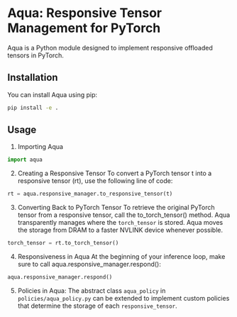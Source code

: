 # Aqua: Responsive Tensor Management for PyTorch
Aqua is a Python module designed to implement responsive offloaded tensors in PyTorch.

## Installation
You can install Aqua using pip:
```bash
pip install -e .
```

## Usage
1. Importing Aqua
```Python
import aqua
```

2. Creating a Responsive Tensor
To convert a PyTorch tensor t into a responsive tensor (rt), use the following line of code:

```Python
rt = aqua.responsive_manager.to_responsive_tensor(t)
```

3. Converting Back to PyTorch Tensor
To retrieve the original PyTorch tensor from a responsive tensor, call the to_torch_tensor() method. Aqua transparently manages where the ```torch_tensor``` is stored. Aqua moves the storage from DRAM to a faster NVLINK device whenever possible.

```Python
torch_tensor = rt.to_torch_tensor()
```

4. Responsiveness in Aqua
At the beginning of your inference loop, make sure to call aqua.responsive_manager.respond():
```Python
aqua.responsive_manager.respond()
```

5. Policies in Aqua: The abstract class ```aqua_policy``` in ```policies/aqua_policy.py``` can be extended to implement custom policies that determine the storage of each ```responsive_tensor```.